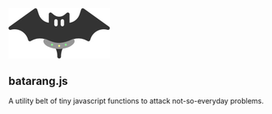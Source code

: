 ![alt tag](batarang_icon.jpg)

batarang.js
---

A utility belt of tiny javascript functions to attack not-so-everyday problems.
